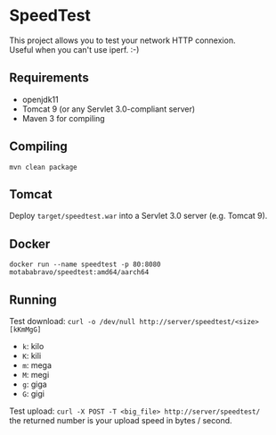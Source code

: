 SpeedTest
=========

This project allows you to test your network HTTP connexion.  
Useful when you can't use iperf. :-)

Requirements
------------
* openjdk11
* Tomcat 9 (or any Servlet 3.0-compliant server)
* Maven 3 for compiling

Compiling
---------

	mvn clean package


Tomcat
----------

Deploy `target/speedtest.war` into a Servlet 3.0 server (e.g. Tomcat 9).



Docker
------

	docker run --name speedtest -p 80:8080 motababravo/speedtest:amd64/aarch64


Running
-------

Test download:	`curl -o /dev/null http://server/speedtest/<size>[kKmMgG]`

* `k`: kilo  
* `K`: kili  
* `m`: mega  
* `M`: megi  
* `g`: giga  
* `G`: gigi  

Test upload:	`curl -X POST -T <big_file> http://server/speedtest/`  
the returned number is your upload speed in bytes / second.
